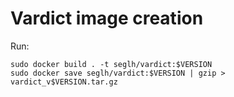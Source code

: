 # Vardict image creation
Run:
```
sudo docker build . -t seglh/vardict:$VERSION
sudo docker save seglh/vardict:$VERSION | gzip > vardict_v$VERSION.tar.gz
```